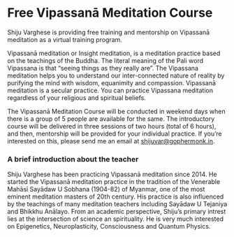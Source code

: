 # Free Vipassanā Meditation Course

Shiju Varghese is providing free training and mentorship on Vipassanā meditation as a virtual training program. 

Vipassanā meditation or Insight meditation, is a meditation practice based on the teachings of the Buddha. 
The literal meaning of the Pali word Vipassana is that “seeing things as they really are”. The Vipassana meditation helps you to understand our inter-connected nature of reality by purifying the mind with wisdom, equanimity and compassion. Vipassanā meditation is a secular practice. You can practice Vipassana meditation regardless of your religious and spiritual beliefs.

The Vipassanā Meditation Course will be conducted in weekend days when there is a group of 5 people are available for the same. The introductory course will be delivered in three sessions of two hours (total of 6 hours), and then, mentorship will be provided for your individual practice. If you’re interested on this, please send me an email at shijuvar@gophermonk.in.

### A brief introduction about the teacher
Shiju Varghese has been practicing Vipassanā meditation since 2014. He started the Vipassanā meditation practice in the tradition of the Venerable Mahāsī Sayādaw U Sobhana (1904-82) of Myanmar, one of the most eminent meditation masters of 20th century. His practice is also influenced by the teachings of many meditation teachers including Sayādaw U Tejaniya and Bhikkhu Anālayo. From an academic perspective, Shiju’s primary intrest lies at the intersection of science an spirituality. He is very much interested on Epigenetics, Neuroplasticity, Consciousness and Quantum Physics.  


